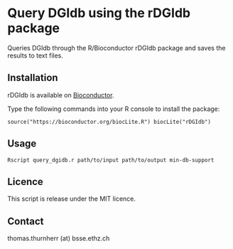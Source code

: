 Query DGIdb using the rDGIdb package
=======

Queries DGIdb through the R/Bioconductor rDGIdb package and saves the results to text files. 

## Installation

rDGIdb is available on [Bioconductor](http://bioconductor.org/packages/rDGIdb/).

Type the following commands into your R console to install the package:

`source("https://bioconductor.org/biocLite.R")
biocLite("rDGIdb")`

## Usage

`Rscript query_dgidb.r path/to/input path/to/output min-db-support`

## Licence

This script is release under the MIT licence.

## Contact

thomas.thurnherr (at) bsse.ethz.ch
